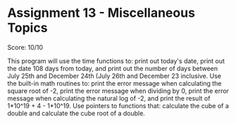 # Assignment 13 - Miscellaneous Topics  
Score: 10/10  
 
This program will use the time functions to: print out today's date, print
out the date 108 days from today, and print out the number of days between
July 25th and December 24th (July 26th and December 23 inclusive. Use the
built-in math routines to: print the error message when calculating the
square root of -2, print the error message when dividing by 0, print the
error message when calculating the natural log of -2, and print the result
of 1\*10^19 + 4 - 1\*10^19. Use pointers to functions that: calculate the
cube of a double and calculate the cube root of a double. 
